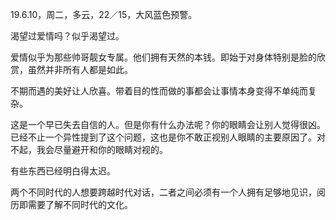 <link href="../../css/style.css" rel="stylesheet" type="text/css" />

<span class="fzzy">19.6.10，周二，多云，22／15，大风蓝色预警。

<div class="p">

渴望过爱情吗？似乎渴望过。

爱情似乎为那些帅哥靓女专属。他们拥有天然的本钱。即始于对身体特别是脸的欣赏，虽然并非所有人都是如此。

不期而遇的美好让人欣喜。带着目的性而做的事都会让事情本身变得不单纯而复杂。

这是一个早已失去自信的人。但是你有什么办法呢？你的眼睛会让别人觉得很凶。已经不止一个异性提到了这个问题，这也是你不敢正视别人眼睛的主要原因了。对不起，我会尽量避开和你的眼睛对视的。

有些东西已经明白得太迟。

两个不同时代的人想要跨越时代对话，二者之间必须有一个人拥有足够地见识，阅历即需要了解不同时代的文化。

